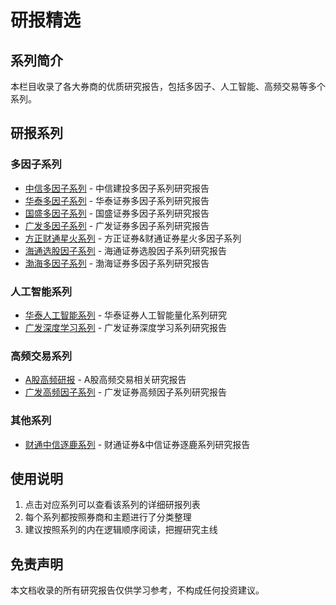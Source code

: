 # 研报精选

## 系列简介

本栏目收录了各大券商的优质研究报告，包括多因子、人工智能、高频交易等多个系列。

## 研报系列

### 多因子系列
- [中信多因子系列](./中信-多因子系列/index.md) - 中信建投多因子系列研究报告
- [华泰多因子系列](./华泰-多因子系列/index.md) - 华泰证券多因子系列研究报告
- [国盛多因子系列](./国盛-多因子系列/index.md) - 国盛证券多因子系列研究报告
- [广发多因子系列](./广发-多因子系列/index.md) - 广发证券多因子系列研究报告
- [方正财通星火系列](./方正财通-星火系列/index.md) - 方正证券&财通证券星火多因子系列
- [海通选股因子系列](./海通-选股因子系列/index.md) - 海通证券选股因子系列研究报告
- [渤海多因子系列](./渤海-多因子系列/index.md) - 渤海证券多因子系列研究报告

### 人工智能系列
- [华泰人工智能系列](./华泰-人工智能系列/index.md) - 华泰证券人工智能量化系列研究
- [广发深度学习系列](./广发-深度学习系列/index.md) - 广发证券深度学习系列研究报告

### 高频交易系列
- [A股高频研报](./a股高频研报/index.md) - A股高频交易相关研究报告
- [广发高频因子系列](./广发-高频因子系列/index.md) - 广发证券高频因子系列研究报告

### 其他系列
- [财通中信逐鹿系列](./财通中信-逐鹿系列/index.md) - 财通证券&中信证券逐鹿系列研究报告

## 使用说明

1. 点击对应系列可以查看该系列的详细研报列表
2. 每个系列都按照券商和主题进行了分类整理
3. 建议按照系列的内在逻辑顺序阅读，把握研究主线

## 免责声明

本文档收录的所有研究报告仅供学习参考，不构成任何投资建议。
